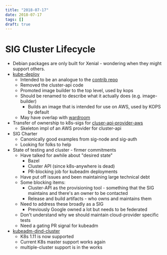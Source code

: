 ```yaml
---
title: "2018-07-17"
date: 2018-07-17
tags: []
draft: true
---
```


# SIG Cluster Lifecycle

* Debian packages are only built for Xenial - wondering when they might support
  others.
* [kube-deploy](https://github.com/kubernetes/kube-deploy)
  * Intended to be an analogue to the [contrib repo](https://github.com/kubernetes/contrib)
  * Removed the cluster-api code
  * Promoted image builder to the top level, used by kops
  * Should be renamed to describe what it actually does (e.g. image-builder)
    * Builds an image that is intended for use on AWS, used by KOPS by default
  * May have overlap with [wardroom](https://github.com/heptiolabs/wardroom)
* Transfer of ownership to k8s-sigs for [cluser-api-provider-aws](https://github.com/detiber/cluster-api-provider-aws)
  * Skeleton impl of an AWS provider for cluster-api
* SIG Charter
  * Canonically good examples from sig-node and sig-auth
  * Looking for folks to help
* State of testing and cluster - firmer commitments
  * Have talked for awhile about "desired state"
    * Bazel
    * Cluster API (since k8s-anywhere is dead)
    * PR-blocking job for kubeadm deployments
  * Have put off issues and been maintaining large technical debt
  * Some blocking items:
    * Cluster-API as the provisioning tool - something that the SIG maintains
      and there's an owner to be contacted
    * Release and build artifacts - who owns and maintains them
  * Need to address these broadly as a SIG
    * Previously Google owned a lot but needs to be federated
  * Don't understand why we should maintain cloud-provider specific tests
  * Need a gating PR signal for kubeadm
* [kubeadm-dind-cluster](https://github.com/kubernetes-sigs/kubeadm-dind-cluster)
  * K8s 1.11 is now supported
  * Current K8s master support works again
  * multiple-cluster support is in the works
